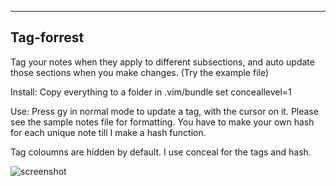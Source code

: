 ***
## Tag-forrest
Tag your notes when they apply to different subsections, and auto update those sections when you make changes. (Try the example file)

Install: Copy everything to a folder in .vim/bundle
set conceallevel=1

Use: Press gy in normal mode to update a tag, with the cursor on it. Please see the sample notes file for formatting. You have to make your own hash for each unique note till I make a hash function. 

Tag coloumns are hidden by default. 
I use conceal for the tags and hash. 

![screenshot](http://i.imgur.com/6zHuck9.png)
